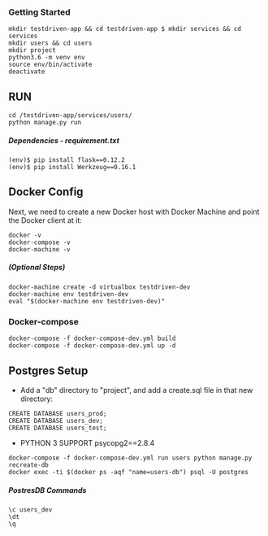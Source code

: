 ### Getting Started

```
mkdir testdriven-app && cd testdriven-app $ mkdir services && cd services
mkdir users && cd users
mkdir project
python3.6 -m venv env
source env/bin/activate
deactivate
```

## RUN 
```
cd /testdriven-app/services/users/
python manage.py run
```

##### Dependencies - requirement.txt
```
(env)$ pip install flask==0.12.2
(env)$ pip install Werkzeug==0.16.1
```

## Docker Config

Next, we need to create a new Docker host with Docker Machine and point the Docker client at it:
```
docker -v
docker-compose -v
docker-machine -v
```

##### (Optional Steps)
```
docker-machine create -d virtualbox testdriven-dev 
docker-machine env testdriven-dev
eval "$(docker-machine env testdriven-dev)"
```

### Docker-compose

```
docker-compose -f docker-compose-dev.yml build
docker-compose -f docker-compose-dev.yml up -d
```

## Postgres Setup
- Add a "db" directory to "project", and add a create.sql file in that new directory:

```
CREATE DATABASE users_prod; 
CREATE DATABASE users_dev; 
CREATE DATABASE users_test;
```

* PYTHON 3 SUPPORT psycopg2==2.8.4

```
docker-compose -f docker-compose-dev.yml run users python manage.py recreate-db
docker exec -ti $(docker ps -aqf "name=users-db") psql -U postgres
```
##### PostresDB Commands
```
\c users_dev
\dt
\q
```